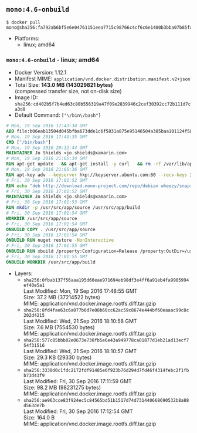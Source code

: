 ## `mono:4.6-onbuild`

```console
$ docker pull mono@sha256:fa792ab6bf5e6e04761151eea7715c98766c4cf6c6e1400b3bba07b85fa795fe
```

-	Platforms:
	-	linux; amd64

### `mono:4.6-onbuild` - linux; amd64

-	Docker Version: 1.12.1
-	Manifest MIME: `application/vnd.docker.distribution.manifest.v2+json`
-	Total Size: **143.0 MB (143029821 bytes)**  
	(compressed transfer size, not on-disk size)
-	Image ID: `sha256:cd402b5f7b4ed63c80b556319a47f09e2839946c2cef30392cc72b111d7ca3d8`
-	Default Command: `["\/bin\/bash"]`

```dockerfile
# Mon, 19 Sep 2016 17:43:34 GMT
ADD file:b06eab13504d045bfba673dde1c6f5831a875e95146504a385baa101124f58f5 in / 
# Mon, 19 Sep 2016 17:43:35 GMT
CMD ["/bin/bash"]
# Mon, 19 Sep 2016 20:12:44 GMT
MAINTAINER Jo Shields <jo.shields@xamarin.com>
# Mon, 19 Sep 2016 21:05:34 GMT
RUN apt-get update   && apt-get install -y curl   && rm -rf /var/lib/apt/lists/*
# Mon, 19 Sep 2016 21:05:36 GMT
RUN apt-key adv --keyserver hkp://keyserver.ubuntu.com:80 --recv-keys 3FA7E0328081BFF6A14DA29AA6A19B38D3D831EF
# Fri, 30 Sep 2016 17:01:52 GMT
RUN echo "deb http://download.mono-project.com/repo/debian wheezy/snapshots/4.6.1.3 main" > /etc/apt/sources.list.d/mono-xamarin.list   && apt-get update   && apt-get install -y binutils mono-devel ca-certificates-mono fsharp mono-vbnc nuget referenceassemblies-pcl   && rm -rf /var/lib/apt/lists/* /tmp/*
# Fri, 30 Sep 2016 17:01:52 GMT
MAINTAINER Jo Shields <jo.shields@xamarin.com>
# Fri, 30 Sep 2016 17:01:53 GMT
RUN mkdir -p /usr/src/app/source /usr/src/app/build
# Fri, 30 Sep 2016 17:01:54 GMT
WORKDIR /usr/src/app/source
# Fri, 30 Sep 2016 17:01:54 GMT
ONBUILD COPY . /usr/src/app/source
# Fri, 30 Sep 2016 17:01:54 GMT
ONBUILD RUN nuget restore -NonInteractive
# Fri, 30 Sep 2016 17:01:55 GMT
ONBUILD RUN xbuild /property:Configuration=Release /property:OutDir=/usr/src/app/build/
# Fri, 30 Sep 2016 17:01:55 GMT
ONBUILD WORKDIR /usr/src/app/build
```

-	Layers:
	-	`sha256:0fbab137f56aaa195d66eae971694eb98df3e4ff6a91eb4fa9905994ef40e5a1`  
		Last Modified: Mon, 19 Sep 2016 17:48:55 GMT  
		Size: 37.2 MB (37214522 bytes)  
		MIME: application/vnd.docker.image.rootfs.diff.tar.gzip
	-	`sha256:8fd4fae63c6a077b6d7e08b60cc62ac59c8674e444bf60eaaac99c8c202d4215`  
		Last Modified: Wed, 21 Sep 2016 18:10:58 GMT  
		Size: 7.6 MB (7554530 bytes)  
		MIME: application/vnd.docker.image.rootfs.diff.tar.gzip
	-	`sha256:577c85bbb02e0673e738fb5e6e43a949778ca01877d1eb21ad13ecf754f31516`  
		Last Modified: Wed, 21 Sep 2016 18:10:57 GMT  
		Size: 29.3 KB (29330 bytes)  
		MIME: application/vnd.docker.image.rootfs.diff.tar.gzip
	-	`sha256:3330d0c1fdc2172fdf91485e0f923b76d294d7fd46f4314febc2f1fbb73d43f9`  
		Last Modified: Fri, 30 Sep 2016 17:11:59 GMT  
		Size: 98.2 MB (98231275 bytes)  
		MIME: application/vnd.docker.image.rootfs.diff.tar.gzip
	-	`sha256:ae963cce83f924ec5c84565bd51b1517d74d731440668690532b8a88d563de7b`  
		Last Modified: Fri, 30 Sep 2016 17:12:54 GMT  
		Size: 164.0 B  
		MIME: application/vnd.docker.image.rootfs.diff.tar.gzip
